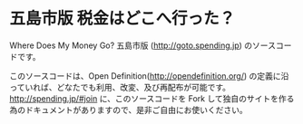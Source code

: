 # 五島市版 税金はどこへ行った？

Where Does My Money Go? 五島市版 (http://goto.spending.jp) のソースコードです。  



このソースコードは、Open Definition(http://opendefinition.org/) の定義に沿っていれば、どなたでも利用、改変、及び再配布が可能です。
http://spending.jp/#join
に、このソースコードを Fork して独自のサイトを作る為のドキュメントがありますので、是非ご自由にお使いください。
